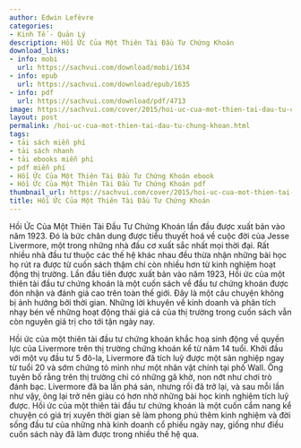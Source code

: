 ```yaml
---
author: Edwin Lefèvre
categories:
- Kinh Tế - Quản Lý
description: Hồi Ức Của Một Thiên Tài Đầu Tư Chứng Khoán
download_links:
- info: mobi
  url: https://sachvui.com/download/mobi/1634
- info: epub
  url: https://sachvui.com/download/epub/1635
- info: pdf
  url: https://sachvui.com/download/pdf/4713
image: https://sachvui.com/cover/2015/hoi-uc-cua-mot-thien-tai-dau-tu-chung-khoan.jpg
layout: post
permalink: /hoi-uc-cua-mot-thien-tai-dau-tu-chung-khoan.html
tags:
- tải sách miễn phí
- tải sách nhanh
- tải ebooks miễn phí
- pdf miễn phí
- Hồi Ức Của Một Thiên Tài Đầu Tư Chứng Khoán ebook
- Hồi Ức Của Một Thiên Tài Đầu Tư Chứng Khoán pdf
thumbnail_url: https://sachvui.com/cover/2015/hoi-uc-cua-mot-thien-tai-dau-tu-chung-khoan.jpg
title: Hồi Ức Của Một Thiên Tài Đầu Tư Chứng Khoán
---
```


 <div class="item-desc text-justify"> <p>Hồi Ức Của Một Thiên Tài Đầu Tư Chứng Khoán lần đầu được xuất bản vào năm 1923. Đó là bức chân dung được tiểu thuyết hoá về cuộc đời của Jesse Livermore, một trong những nhà đầu cơ xuất sắc nhất mọi thời đại. Rất nhiều nhà đầu tư thuộc các thế hệ khác nhau đều thừa nhận những bài học họ rút ra được từ cuốn sách thậm chí còn nhiều hơn từ kinh nghiệm hoạt động thị trường. Lần đầu tiên được xuất bản vào năm 1923, Hồi ức của một thiên tài đầu tư chứng khoán là một cuốn sách về đầu tư chứng khoán được đón nhận và đánh giá cao trên toàn thế giới. Đây là một câu chuyện không bị ảnh hưởng bởi thời gian. Những lời khuyên về kinh doanh và phân tích nhạy bén về những hoạt động thái giá cả của thị trường trong cuốn sách vẫn còn nguyên giá trị cho tới tận ngày nay.</p><p>Hồi ức của một thiên tài đầu tư chứng khoán khắc hoạ sinh động về quyền lực của Livermore trên thị trường chứng khoán kể từ năm 14 tuổi. Khởi đầu với một vụ đầu tư 5 đô-la, Livermore đã tích luỹ được một sản nghiệp ngay từ tuổi 20 và sớm chứng tỏ mình như một nhân vật chính tại phố Wall. Ông tuyên bố rằng trên thị trường chỉ có những gã khờ, non nớt như chơi trò đánh bạc. Livermore đã ba lần phá sản, nhưng rồi đã trở lại, và sau mỗi lần như vậy, ông lại trở nên giàu có hơn nhờ những bài học kinh nghiệm tích luỹ được. Hồi ức của một thiên tài đầu tư chứng khoán là một cuốn cẩm nang kể chuyện có giá trị xuyên thời gian sẽ làm phong phú thêm kinh nghiệm và đời sống đầu tư của những nhà kinh doanh cổ phiếu ngày nay, giống như điều cuốn sách này đã làm được trong nhiều thế hệ qua.</p> </div>